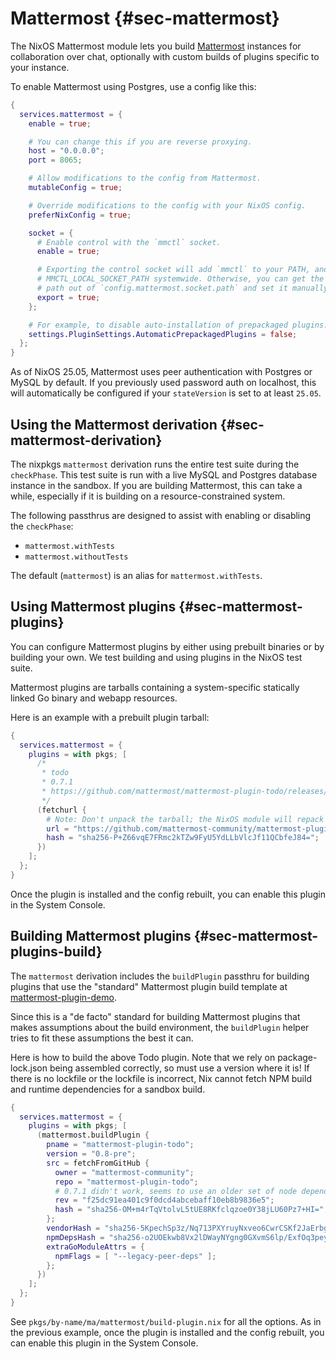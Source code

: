 # Mattermost {#sec-mattermost}

The NixOS Mattermost module lets you build [Mattermost](https://mattermost.com)
instances for collaboration over chat, optionally with custom builds of plugins
specific to your instance.

To enable Mattermost using Postgres, use a config like this:

```nix
{
  services.mattermost = {
    enable = true;

    # You can change this if you are reverse proxying.
    host = "0.0.0.0";
    port = 8065;

    # Allow modifications to the config from Mattermost.
    mutableConfig = true;

    # Override modifications to the config with your NixOS config.
    preferNixConfig = true;

    socket = {
      # Enable control with the `mmctl` socket.
      enable = true;

      # Exporting the control socket will add `mmctl` to your PATH, and export
      # MMCTL_LOCAL_SOCKET_PATH systemwide. Otherwise, you can get the socket
      # path out of `config.mattermost.socket.path` and set it manually.
      export = true;
    };

    # For example, to disable auto-installation of prepackaged plugins.
    settings.PluginSettings.AutomaticPrepackagedPlugins = false;
  };
}
```

As of NixOS 25.05, Mattermost uses peer authentication with Postgres or
MySQL by default. If you previously used password auth on localhost,
this will automatically be configured if your `stateVersion` is set to at least
`25.05`.

## Using the Mattermost derivation {#sec-mattermost-derivation}

The nixpkgs `mattermost` derivation runs the entire test suite during the
`checkPhase`. This test suite is run with a live MySQL and Postgres database
instance in the sandbox. If you are building Mattermost, this can take a while,
especially if it is building on a resource-constrained system.

The following passthrus are designed to assist with enabling or disabling
the `checkPhase`:

- `mattermost.withTests`
- `mattermost.withoutTests`

The default (`mattermost`) is an alias for `mattermost.withTests`.

## Using Mattermost plugins {#sec-mattermost-plugins}

You can configure Mattermost plugins by either using prebuilt binaries or by
building your own. We test building and using plugins in the NixOS test suite.

Mattermost plugins are tarballs containing a system-specific statically linked
Go binary and webapp resources.

Here is an example with a prebuilt plugin tarball:

```nix
{
  services.mattermost = {
    plugins = with pkgs; [
      /*
       * todo
       * 0.7.1
       * https://github.com/mattermost/mattermost-plugin-todo/releases/tag/v0.7.1
       */
      (fetchurl {
        # Note: Don't unpack the tarball; the NixOS module will repack it for you.
        url = "https://github.com/mattermost-community/mattermost-plugin-todo/releases/download/v0.7.1/com.mattermost.plugin-todo-0.7.1.tar.gz";
        hash = "sha256-P+Z66vqE7FRmc2kTZw9FyU5YdLLbVlcJf11QCbfeJ84=";
      })
    ];
  };
}
```

Once the plugin is installed and the config rebuilt, you can enable this plugin
in the System Console.

## Building Mattermost plugins {#sec-mattermost-plugins-build}

The `mattermost` derivation includes the `buildPlugin` passthru for building
plugins that use the "standard" Mattermost plugin build template at
[mattermost-plugin-demo](https://github.com/mattermost/mattermost-plugin-demo).

Since this is a "de facto" standard for building Mattermost plugins that makes
assumptions about the build environment, the `buildPlugin` helper tries to fit
these assumptions the best it can.

Here is how to build the above Todo plugin. Note that we rely on
package-lock.json being assembled correctly, so must use a version where it is!
If there is no lockfile or the lockfile is incorrect, Nix cannot fetch NPM build
and runtime dependencies for a sandbox build.

```nix
{
  services.mattermost = {
    plugins = with pkgs; [
      (mattermost.buildPlugin {
        pname = "mattermost-plugin-todo";
        version = "0.8-pre";
        src = fetchFromGitHub {
          owner = "mattermost-community";
          repo = "mattermost-plugin-todo";
          # 0.7.1 didn't work, seems to use an older set of node dependencies.
          rev = "f25dc91ea401c9f0dcd4abcebaff10eb8b9836e5";
          hash = "sha256-OM+m4rTqVtolvL5tUE8RKfclqzoe0Y38jLU60Pz7+HI=";
        };
        vendorHash = "sha256-5KpechSp3z/Nq713PXYruyNxveo6CwrCSKf2JaErbgg=";
        npmDepsHash = "sha256-o2UOEkwb8Vx2lDWayNYgng0GXvmS6lp/ExfOq3peyMY=";
        extraGoModuleAttrs = {
          npmFlags = [ "--legacy-peer-deps" ];
        };
      })
    ];
  };
}
```

See `pkgs/by-name/ma/mattermost/build-plugin.nix` for all the options.
As in the previous example, once the plugin is installed and the config rebuilt,
you can enable this plugin in the System Console.
